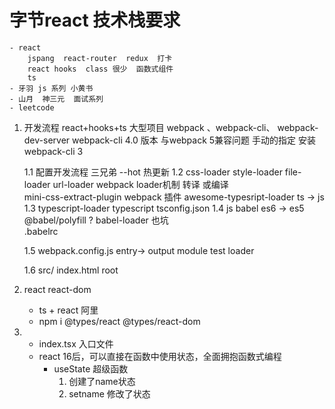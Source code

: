 # 字节react 技术栈要求   
    - react
        jspang  react-router  redux  打卡 
        react hooks  class 很少  函数式组件
        ts
    - 牙羽 js 系列 小黄书
    - 山月  神三元  面试系列 
    - leetcode  


1. 开发流程 react+hooks+ts  大型项目  webpack 、webpack-cli、 webpack-dev-server
webpack-cli  4.0 版本 与webpack 5兼容问题
手动的指定 安装 webpack-cli 3

    1.1 配置开发流程 三兄弟
        --hot  热更新 
    1.2 css-loader style-loader file-loader url-loader 
        webpack loader机制 转译 或编译   
        mini-css-extract-plugin webpack 插件 
        awesome-typesript-loader ts -> js 
    1.3 typescript-loader  typescript 
        tsconfig.json 
    1.4 js   babel es6 -> es5
        @babel/polyfill ? 
        babel-loader 也坑  
        .babelrc

    1.5 webpack.config.js 
        entry-> output 
        module test loader 

    1.6  src/ index.html  root

2. react react-dom
    - ts + react 阿里
    - npm i @types/react @types/react-dom

3. - index.tsx 入口文件
    - react 16后，可以直接在函数中使用状态，全面拥抱函数式编程
        - useState 超级函数
            1. 创建了name状态
            2. setname 修改了状态